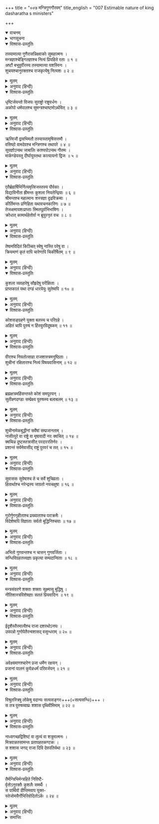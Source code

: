 +++
title = "००७ मन्त्रिगुणगौरवम्"
title_english = "007 Estimable nature of king dasharatha s ministers"

+++
<details open><summary>वाचनम्</summary>
<div caption="श्रीराम-हरिसीताराममूर्ति-घनपाठिभ्यां वचनम्" class="audioEmbed" src="https://archive.org/download/Ramayana-recitation-Sriram-harisItArAmamUrti-Ghanapaati-v2/Kanda_1/Kanda_1_BK-007-Mantriguna_Gouravam.mp3"></div>
</details>

<details><summary>भागसूचना</summary>

7. राजमन्त्रियोंके गुण और नीतिका वर्णन
</details>

<details open><summary>विश्वास-प्रस्तुतिः</summary>

तस्यामात्या गुणैरासन्निक्ष्वाकोः सुमहात्मनः ।  
मन्त्रज्ञाश्चेङ्गितज्ञाश्च नित्यं प्रियहिते रताः ॥ १ ॥  
अष्टौ बभूवुर्वीरस्य तस्यामात्या यशस्विनः ।  
शुचयश्चानुरक्ताश्च राजकृत्येषु नित्यशः ॥ २ ॥
</details>

<details><summary>मूलम्</summary>

तस्यामात्या गुणैरासन्निक्ष्वाकोः सुमहात्मनः ।  
मन्त्रज्ञाश्चेङ्गितज्ञाश्च नित्यं प्रियहिते रताः ॥ १ ॥  
अष्टौ बभूवुर्वीरस्य तस्यामात्या यशस्विनः ।  
शुचयश्चानुरक्ताश्च राजकृत्येषु नित्यशः ॥ २ ॥
</details>

<details><summary>अनुवाद (हिन्दी)</summary>

इक्ष्वाकुवंशी वीर महामना महाराज दशरथके मन्त्रिजनोचित गुणोंसे सम्पन्न आठ मन्त्री थे, जो मन्त्रके तत्त्वको जाननेवाले और बाहरी चेष्टा देखकर ही मनके भावको समझ लेनेवाले थे । वे सदा ही राजाके प्रिय एवं हितमें लगे रहते थे । इसीलिये उनका यश बहुत फैला हुआ था । वे सभी शुद्ध आचार-विचारसे युक्त थे और राजकीय कार्योंमें निरन्तर संलग्न रहते थे ॥ १-२ ॥
</details>

<details open><summary>विश्वास-प्रस्तुतिः</summary>

धृष्टिर्जयन्तो विजयः सुराष्ट्रो राष्ट्रवर्धनः ।  
अकोपो धर्मपालश्च सुमन्त्रश्चाष्टमोऽर्थवित् ॥ ३ ॥
</details>

<details><summary>मूलम्</summary>

धृष्टिर्जयन्तो विजयः सुराष्ट्रो राष्ट्रवर्धनः ।  
अकोपो धर्मपालश्च सुमन्त्रश्चाष्टमोऽर्थवित् ॥ ३ ॥
</details>

<details><summary>अनुवाद (हिन्दी)</summary>

उनके नाम इस प्रकार हैं—धृष्टि, जयन्त, विजय, सुराष्ट्र, राष्ट्रवर्धन, अकोप, धर्मपाल और आठवें सुमन्त्र, जो अर्थशास्त्रके ज्ञाता थे ॥ ३ ॥
</details>

<details open><summary>विश्वास-प्रस्तुतिः</summary>

ऋत्विजौ द्वावभिमतौ तस्यास्तामृषिसत्तमौ ।  
वसिष्ठो वामदेवश्च मन्त्रिणश्च तथापरे ॥ ४ ॥  
सुयज्ञोऽप्यथ जाबालिः काश्यपोऽप्यथ गौतमः ।  
मार्कण्डेयस्तु दीर्घायुस्तथा कात्यायनो द्विजः ॥ ५ ॥
</details>

<details><summary>मूलम्</summary>

ऋत्विजौ द्वावभिमतौ तस्यास्तामृषिसत्तमौ ।  
वसिष्ठो वामदेवश्च मन्त्रिणश्च तथापरे ॥ ४ ॥  
सुयज्ञोऽप्यथ जाबालिः काश्यपोऽप्यथ गौतमः ।  
मार्कण्डेयस्तु दीर्घायुस्तथा कात्यायनो द्विजः ॥ ५ ॥
</details>

<details><summary>अनुवाद (हिन्दी)</summary>

ऋषियोंमें श्रेष्ठतम वसिष्ठ और वामदेव—ये दो महर्षि राजाके माननीय ऋत्विज् (पुरोहित) थे । इनके सिवा सुयज्ञ, जाबालि, काश्यप, गौतम, दीर्घायु मार्कण्डेय और विप्रवर कात्यायन भी महाराजके मन्त्री थे ॥ ४-५ ॥
</details>

<details open><summary>विश्वास-प्रस्तुतिः</summary>

एतैर्ब्रह्मर्षिभिर्नित्यमृत्विजस्तस्य पौर्वकाः ।  
विद्याविनीता ह्रीमन्तः कुशला नियतेन्द्रियाः ॥ ६ ॥  
श्रीमन्तश्च महात्मानः शस्त्रज्ञा दृढविक्रमाः ।  
कीर्तिमन्तः प्रणिहिता यथावचनकारिणः ॥ ७ ॥  
तेजःक्षमायशःप्राप्ताः स्मितपूर्वाभिभाषिणः ।  
क्रोधात् कामार्थहेतोर्वा न ब्रूयुरनृतं वचः ॥ ८ ॥
</details>

<details><summary>मूलम्</summary>

एतैर्ब्रह्मर्षिभिर्नित्यमृत्विजस्तस्य पौर्वकाः ।  
विद्याविनीता ह्रीमन्तः कुशला नियतेन्द्रियाः ॥ ६ ॥  
श्रीमन्तश्च महात्मानः शस्त्रज्ञा दृढविक्रमाः ।  
कीर्तिमन्तः प्रणिहिता यथावचनकारिणः ॥ ७ ॥  
तेजःक्षमायशःप्राप्ताः स्मितपूर्वाभिभाषिणः ।  
क्रोधात् कामार्थहेतोर्वा न ब्रूयुरनृतं वचः ॥ ८ ॥
</details>

<details><summary>अनुवाद (हिन्दी)</summary>

इन ब्रह्मर्षियोंके साथ राजाके पूर्वपरम्परागत ऋत्विज् भी सदा मन्त्रीका कार्य करते थे । वे सब-के-सब विद्वान् होनेके कारण विनयशील, सलज्ज, कार्यकुशल, जितेन्द्रिय, श्रीसम्पन्न, महात्मा, शस्त्रविद्याके ज्ञाता, सुदृढ़ पराक्रमी, यशस्वी, समस्त राजकार्योंमें सावधान, राजाकी आज्ञाके अनुसार कार्य करनेवाले, तेजस्वी, क्षमाशील, कीर्तिमान् तथा मुसकराकर बात करनेवाले थे । वे कभी काम, क्रोध या स्वार्थके वशीभूत होकर झूठ नहीं बोलते थे ॥ ६—८ ॥
</details>

<details open><summary>विश्वास-प्रस्तुतिः</summary>

तेषामविदितं किञ्चित् स्वेषु नास्ति परेषु वा ।  
क्रियमाणं कृतं वापि चारेणापि चिकीर्षितम् ॥ ९ ॥
</details>

<details><summary>मूलम्</summary>

तेषामविदितं किञ्चित् स्वेषु नास्ति परेषु वा ।  
क्रियमाणं कृतं वापि चारेणापि चिकीर्षितम् ॥ ९ ॥
</details>

<details><summary>अनुवाद (हिन्दी)</summary>

अपने या शत्रुपक्षके राजाओंकी कोई भी बात उनसे छिपी नहीं रहती थी । दूसरे राजा क्या करते हैं, क्या कर चुके हैं और क्या करना चाहते हैं—ये सभी बातें गुप्तचरोंद्वारा उन्हें मालूम रहती थीं ॥ ९ ॥
</details>

<details open><summary>विश्वास-प्रस्तुतिः</summary>

कुशला व्यवहारेषु सौहृदेषु परीक्षिताः ।  
प्राप्तकालं यथा दण्डं धारयेयुः सुतेष्वपि ॥ १० ॥
</details>

<details><summary>मूलम्</summary>

कुशला व्यवहारेषु सौहृदेषु परीक्षिताः ।  
प्राप्तकालं यथा दण्डं धारयेयुः सुतेष्वपि ॥ १० ॥
</details>

<details><summary>अनुवाद (हिन्दी)</summary>

वे सभी व्यवहारकुशल थे । उनके सौहार्दकी अनेक अवसरोंपर परीक्षा ली जा चुकी थी । वे मौका पड़नेपर अपने पुत्रको भी उचित दण्ड देनेमें भी नहीं हिचकते थे ॥ १० ॥
</details>

<details open><summary>विश्वास-प्रस्तुतिः</summary>

कोशसङ्ग्रहणे युक्ता बलस्य च परिग्रहे ।  
अहितं चापि पुरुषं न हिंस्युरविदूषकम् ॥ ११ ॥
</details>

<details><summary>मूलम्</summary>

कोशसङ्ग्रहणे युक्ता बलस्य च परिग्रहे ।  
अहितं चापि पुरुषं न हिंस्युरविदूषकम् ॥ ११ ॥
</details>

<details><summary>अनुवाद (हिन्दी)</summary>

कोषके संचय तथा चतुरंगिणी सेनाके संग्रहमें सदा लगे रहते थे । शत्रुने भी यदि अपराध न किया हो तो वे उसकी हिंसा नहीं करते थे ॥ ११ ॥
</details>

<details open><summary>विश्वास-प्रस्तुतिः</summary>

वीराश्च नियतोत्साहा राजशास्त्रमनुष्ठिताः ।  
शुचीनां रक्षितारश्च नित्यं विषयवासिनाम् ॥ १२ ॥
</details>

<details><summary>मूलम्</summary>

वीराश्च नियतोत्साहा राजशास्त्रमनुष्ठिताः ।  
शुचीनां रक्षितारश्च नित्यं विषयवासिनाम् ॥ १२ ॥
</details>

<details><summary>अनुवाद (हिन्दी)</summary>

उन सबमें सदा शौर्य एवं उत्साह भरा रहता था । वे राजनीतिके अनुसार कार्य करते तथा अपने राज्यके भीतर रहनेवाले सत्पुरुषोंकी सदा रक्षा करते थे ॥ १२ ॥
</details>

<details open><summary>विश्वास-प्रस्तुतिः</summary>

ब्रह्मक्षत्रमहिंसन्तस्ते कोशं समपूरयन् ।  
सुतीक्ष्णदण्डाः सम्प्रेक्ष्य पुरुषस्य बलाबलम् ॥ १३ ॥
</details>

<details><summary>मूलम्</summary>

ब्रह्मक्षत्रमहिंसन्तस्ते कोशं समपूरयन् ।  
सुतीक्ष्णदण्डाः सम्प्रेक्ष्य पुरुषस्य बलाबलम् ॥ १३ ॥
</details>

<details><summary>अनुवाद (हिन्दी)</summary>

ब्राह्मणों और क्षत्रियोंको कष्ट न पहुँचाकर न्यायोचित धनसे राजाका खजाना भरते थे । वे अपराधी पुरुषके बलाबलको देखकर उसके प्रति तीक्ष्ण अथवा मृदु दण्डका प्रयोग करते थे ॥ १३ ॥
</details>

<details open><summary>विश्वास-प्रस्तुतिः</summary>

शुचीनामेकबुद्धीनां सर्वेषां सम्प्रजानताम् ।  
नासीत्पुरे वा राष्ट्रे वा मृषावादी नरः क्वचित् ॥ १४ ॥  
क्वचिन्न दुष्टस्तत्रासीत् परदाररतिर्नरः ।  
प्रशान्तं सर्वमेवासीद् राष्ट्रं पुरवरं च तत् ॥ १५ ॥
</details>

<details><summary>मूलम्</summary>

शुचीनामेकबुद्धीनां सर्वेषां सम्प्रजानताम् ।  
नासीत्पुरे वा राष्ट्रे वा मृषावादी नरः क्वचित् ॥ १४ ॥  
क्वचिन्न दुष्टस्तत्रासीत् परदाररतिर्नरः ।  
प्रशान्तं सर्वमेवासीद् राष्ट्रं पुरवरं च तत् ॥ १५ ॥
</details>

<details><summary>अनुवाद (हिन्दी)</summary>

उन सबके भाव शुद्ध और विचार एक थे । उनकी जानकारीमें अयोध्यापुरी अथवा कोसलराज्यके भीतर कहीं एक भी मनुष्य ऐसा नहीं था, जो मिथ्यावादी, दुष्ट और परस्त्रीलम्पट हो । सम्पूर्ण राष्ट्र और नगरमें पूर्ण शान्ति छायी रहती थी ॥ १४-१५ ॥
</details>

<details open><summary>विश्वास-प्रस्तुतिः</summary>

सुवाससः सुवेषाश्च ते च सर्वे शुचिव्रताः ।  
हितार्थाश्च नरेन्द्रस्य जाग्रतो नयचक्षुषा ॥ १६ ॥
</details>

<details><summary>मूलम्</summary>

सुवाससः सुवेषाश्च ते च सर्वे शुचिव्रताः ।  
हितार्थाश्च नरेन्द्रस्य जाग्रतो नयचक्षुषा ॥ १६ ॥
</details>

<details><summary>अनुवाद (हिन्दी)</summary>

उन मन्त्रियोंके वस्त्र और वेष स्वच्छ एवं सुन्दर होते थे । वे उत्तम व्रतका पालन करनेवाले तथा राजाके हितैषी थे । नीतिरूपी नेत्रोंसे देखते हुए सदा सजग रहते थे ॥
</details>

<details open><summary>विश्वास-प्रस्तुतिः</summary>

गुरोर्गुणगृहीताश्च प्रख्याताश्च पराक्रमैः ।  
विदेशेष्वपि विज्ञाताः सर्वतो बुद्धिनिश्चयाः ॥ १७ ॥
</details>

<details><summary>मूलम्</summary>

गुरोर्गुणगृहीताश्च प्रख्याताश्च पराक्रमैः ।  
विदेशेष्वपि विज्ञाताः सर्वतो बुद्धिनिश्चयाः ॥ १७ ॥
</details>

<details><summary>अनुवाद (हिन्दी)</summary>

अपने गुणोंके कारण वे सभी मन्त्री गुरुतुल्य समादरणीय राजाके अनुग्रहपात्र थे । अपने पराक्रमोंके कारण उनकी सर्वत्र ख्याति थी । विदेशोंमें भी सब लोग उन्हें जानते थे । वे सभी बातोंमें बुद्धिद्वारा भलीभाँति विचार करके किसी निश्चयपर पहुँचते थे ॥ १७ ॥
</details>

<details open><summary>विश्वास-प्रस्तुतिः</summary>

अभितो गुणवन्तश्च न चासन् गुणवर्जिताः ।  
सन्धिविग्रहतत्त्वज्ञाः प्रकृत्या सम्पदान्विताः ॥ १८ ॥
</details>

<details><summary>मूलम्</summary>

अभितो गुणवन्तश्च न चासन् गुणवर्जिताः ।  
सन्धिविग्रहतत्त्वज्ञाः प्रकृत्या सम्पदान्विताः ॥ १८ ॥
</details>

<details><summary>अनुवाद (हिन्दी)</summary>

समस्त देशों और कालोंमें वे गुणवान् ही सिद्ध होते थे, गुणहीन नहीं । संधि और विग्रहके उपयोग और अवसरका उन्हें अच्छी तरह ज्ञान था । वे स्वभावसे ही सम्पत्तिशाली (दैवी सम्पत्तिसे युक्त) थे ॥ १८ ॥
</details>

<details open><summary>विश्वास-प्रस्तुतिः</summary>

मन्त्रसंवरणे शक्ताः शक्ताः सूक्ष्मासु बुद्धिषु ।  
नीतिशास्त्रविशेषज्ञाः सततं प्रियवादिनः ॥ १९ ॥
</details>

<details><summary>मूलम्</summary>

मन्त्रसंवरणे शक्ताः शक्ताः सूक्ष्मासु बुद्धिषु ।  
नीतिशास्त्रविशेषज्ञाः सततं प्रियवादिनः ॥ १९ ॥
</details>

<details><summary>अनुवाद (हिन्दी)</summary>

उनमें राजकीय मन्त्रणाको गुप्त रखनेकी पूर्ण शक्ति थी । वे सूक्ष्मविषयका विचार करनेमें कुशल थे । नीतिशास्त्रमें उनकी विशेष जानकारी थी तथा वे सदा ही प्रिय लगनेवाली बात बोलते थे ॥ १९ ॥
</details>

<details open><summary>विश्वास-प्रस्तुतिः</summary>

ईदृशैस्तैरमात्यैश्च राजा दशरथोऽनघः ।  
उपपन्नो गुणोपेतैरन्वशासद् वसुन्धराम् ॥ २० ॥
</details>

<details><summary>मूलम्</summary>

ईदृशैस्तैरमात्यैश्च राजा दशरथोऽनघः ।  
उपपन्नो गुणोपेतैरन्वशासद् वसुन्धराम् ॥ २० ॥
</details>

<details><summary>अनुवाद (हिन्दी)</summary>

ऐसे गुणवान् मन्त्रियोंके साथ रहकर निष्पाप राजा दशरथ उस भूमण्डलका शासन करते थे ॥ २० ॥
</details>

<details open><summary>विश्वास-प्रस्तुतिः</summary>

अवेक्ष्यमाणश्चारेण प्रजा धर्मेण रक्षयन् ।  
प्रजानां पालनं कुर्वन्नधर्मं परिवर्जयन् ॥ २१ ॥
</details>

<details><summary>मूलम्</summary>

अवेक्ष्यमाणश्चारेण प्रजा धर्मेण रक्षयन् ।  
प्रजानां पालनं कुर्वन्नधर्मं परिवर्जयन् ॥ २१ ॥
</details>

<details><summary>अनुवाद (हिन्दी)</summary>

वे गुप्तचरोंके द्वारा अपने और शत्रु-राज्यके वृत्तान्तोंपर दृष्टि रखते थे, प्रजाका धर्मपूर्वक पालन करते थे तथा प्रजापालन करते हुए अधर्मसे दूर ही रहते थे ॥ २१ ॥
</details>

<details open><summary>विश्वास-प्रस्तुतिः</summary>

विश्रुतस्त्रिषु लोकेषु वदान्यः सत्यसङ्गरः+++(=सत्यसन्धिः)+++ ।  
स तत्र पुरुषव्याघ्रः शशास पृथिवीमिमाम् ॥ २२ ॥
</details>

<details><summary>मूलम्</summary>

विश्रुतस्त्रिषु लोकेषु वदान्यः सत्यसङ्गरः ।  
स तत्र पुरुषव्याघ्रः शशास पृथिवीमिमाम् ॥ २२ ॥
</details>

<details><summary>अनुवाद (हिन्दी)</summary>

उनकी तीनों लोकोंमें प्रसिद्धि थी । वे उदार और सत्यप्रतिज्ञ थे । पुरुषसिंह राजा दशरथ अयोध्यामें ही रहकर इस पृथ्वीका शासन करते थे ॥ २२ ॥
</details>

<details open><summary>विश्वास-प्रस्तुतिः</summary>

नाध्यगच्छद्विशिष्टं वा तुल्यं वा शत्रुमात्मनः ।  
मित्रवान्नतसामन्तः प्रतापहतकण्टकः ।  
स शशास जगद् राजा दिवि देवपतिर्यथा ॥ २३ ॥
</details>

<details><summary>मूलम्</summary>

नाध्यगच्छद्विशिष्टं वा तुल्यं वा शत्रुमात्मनः ।  
मित्रवान्नतसामन्तः प्रतापहतकण्टकः ।  
स शशास जगद् राजा दिवि देवपतिर्यथा ॥ २३ ॥
</details>

<details><summary>अनुवाद (हिन्दी)</summary>

उन्हें कभी अपनेसे बड़ा अथवा अपने समान भी कोई शत्रु नहीं मिला । उनके मित्रोंकी संख्या बहुत थी । सभी सामन्त उनके चरणोंमें मस्तक झुकाते थे । उनके प्रतापसे राज्यके सारे कण्टक (शत्रु एवं चोर आदि) नष्ट हो गये थे । जैसे देवराज इन्द्र स्वर्गमें रहकर तीनों लोकोंका पालन करते हैं, उसी प्रकार राजा दशरथ अयोध्यामें रहकर सम्पूर्ण जगत् का शासन करते थे ॥ २३ ॥
</details>

<details open><summary>विश्वास-प्रस्तुतिः</summary>

तैर्मन्त्रिभिर्मन्त्रहिते निविष्टै-  
र्वृतोऽनुरक्तैः कुशलैः समर्थैः ।  
स पार्थिवो दीप्तिमवाप युक्त-  
स्तेजोमयैर्गोभिरिवोदितोऽर्कः ॥ २४ ॥
</details>

<details><summary>मूलम्</summary>

तैर्मन्त्रिभिर्मन्त्रहिते निविष्टै-  
र्वृतोऽनुरक्तैः कुशलैः समर्थैः ।  
स पार्थिवो दीप्तिमवाप युक्त-  
स्तेजोमयैर्गोभिरिवोदितोऽर्कः ॥ २४ ॥
</details>

<details><summary>अनुवाद (हिन्दी)</summary>

उनके मन्त्री मन्त्रणाको गुप्त रखने तथा राज्यके हित-साधनमें संलग्न रहते थे । वे राजाके प्रति अनुरक्त, कार्यकुशल और शक्तिशाली थे । जैसे सूर्य अपनी तेजोमयी किरणोंके साथ उदित होकर प्रकाशित होते हैं, उसी प्रकार राजा दशरथ उन तेजस्वी मन्त्रियोंसे घिरे रहकर बड़ी शोभा पाते थे ॥ २४ ॥
</details>

<details><summary>समाप्तिः</summary>

इत्यार्षे श्रीमद्रामायणे वाल्मीकीये आदिकाव्ये बालकाण्डे सप्तमः सर्गः ॥ ७ ॥  
इस प्रकार श्रीवाल्मीकिनिर्मित आर्षरामायण आदिकाव्यके बालकाण्डमें सातवाँ सर्ग पूरा हुआ ॥ ७ ॥
</details>

